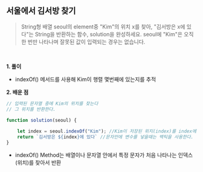 ## 서울에서 김서방 찾기
> String형 배열 seoul의 element중 "Kim"의 위치 x를 찾아, "김서방은 x에 있다"는 String을 반환하는 함수, solution을 완성하세요. seoul에 "Kim"은 오직 한 번만 나타나며 잘못된 값이 입력되는 경우는 없습니다.

<br>

**1. 풀이**

- indexOf() 메서드를 사용해 Kim이 행렬 몇번째에 있는지를 추적

**2. 배운 점**
```javascript
// 입력된 문자열 중에 Kim의 위치를 찾는다
// 그 위치를 반환한다.

function solution(seoul) {
    
    let index = seoul.indexOf("Kim"); //Kim이 저장된 위치(index)를 index에 할당한다.
    return `김서방은 ${index}에 있다` //문자안에 변수를 넣을때는 백틱을 사용한다.
}
```
- indexOf() Method는 배열이나 문자열 안에서 특정 문자가 처음 나타나는 인덱스(위치)를 찾아서 반환